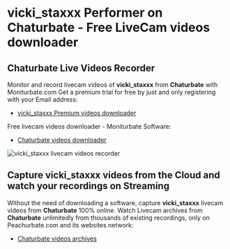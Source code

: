 # vicki_staxxx Performer on Chaturbate - Free LiveCam videos downloader

## Chaturbate Live Videos Recorder

Monitor and record livecam videos of **vicki_staxxx** from **Chaturbate** with Moniturbate.com
Get a premium trial for free by just and only registering with your Email address:
* [vicki_staxxx Premium videos downloader](https://moniturbate.com/request-demo-licence-key.html)

Free livecam videos downloader - Moniturbate Software:
* [Chaturbate videos downloader](https://moniturbate.com/moniturbate-download-software.html)

![vicki_staxxx livecam videos recorder](https://peachurnet.com/templates/moniturbate-software.png)


## Capture vicki_staxxx videos from the Cloud and watch your recordings on Streaming

Without the need of downloading a software, capture **vicki_staxxx** livecam videos from **Chaturbate** 100% online.
Watch Livecam archives from **Chaturbate** unlimitedly from thousands of existing recordings, only on Peachurbate.com and its websites network:
* [Chaturbate videos archives](https://peachurnet.com/)